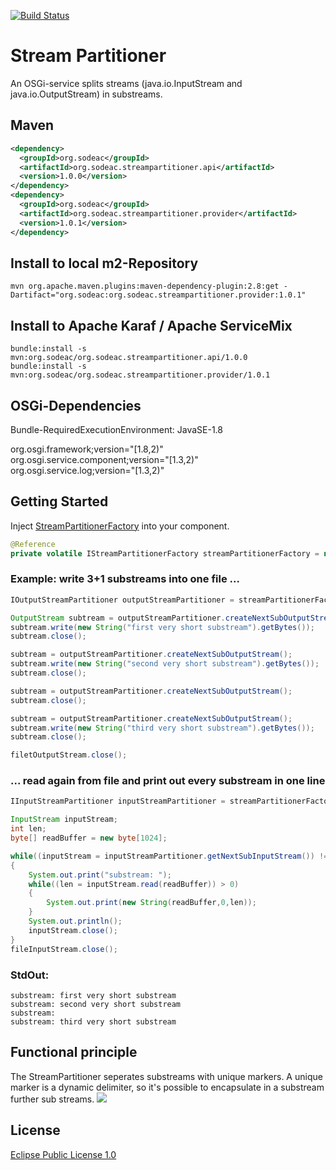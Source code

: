 [![Build Status](https://travis-ci.org/spalarus/osgi-sodeac-streampartitioner.svg?branch=master)](https://travis-ci.org/spalarus/osgi-sodeac-streampartitioner)
# Stream Partitioner
An OSGi-service splits streams (java.io.InputStream and java.io.OutputStream) in substreams.


## Maven

```xml
<dependency>
  <groupId>org.sodeac</groupId>
  <artifactId>org.sodeac.streampartitioner.api</artifactId>
  <version>1.0.0</version>
</dependency>
<dependency>
  <groupId>org.sodeac</groupId>
  <artifactId>org.sodeac.streampartitioner.provider</artifactId>
  <version>1.0.1</version>
</dependency>
```

## Install to local m2-Repository

```
mvn org.apache.maven.plugins:maven-dependency-plugin:2.8:get -Dartifact="org.sodeac:org.sodeac.streampartitioner.provider:1.0.1"
```

## Install to Apache Karaf / Apache ServiceMix

```
bundle:install -s mvn:org.sodeac/org.sodeac.streampartitioner.api/1.0.0
bundle:install -s mvn:org.sodeac/org.sodeac.streampartitioner.provider/1.0.1
```

## OSGi-Dependencies

Bundle-RequiredExecutionEnvironment: JavaSE-1.8

org.osgi.framework;version="[1.8,2)"<br>
org.osgi.service.component;version="[1.3,2)"<br>
org.osgi.service.log;version="[1.3,2)"<br>

## Getting Started

Inject [StreamPartitionerFactory](https://oss.sonatype.org/service/local/repositories/releases/archive/org/sodeac/org.sodeac.streampartitioner.api/1.0.0/org.sodeac.streampartitioner.api-1.0.0-javadoc.jar/!/org/sodeac/streampartitioner/api/IStreamPartitionerFactory.html) into your component.

```java
@Reference
private volatile IStreamPartitionerFactory streamPartitionerFactory = null;
```

### Example: write 3+1 substreams into one file ...

```java
IOutputStreamPartitioner outputStreamPartitioner = streamPartitionerFactory.newOutputStreamPartitioner(filetOutputStream);

OutputStream subtream = outputStreamPartitioner.createNextSubOutputStream();
subtream.write(new String("first very short substream").getBytes());
subtream.close();

subtream = outputStreamPartitioner.createNextSubOutputStream();
subtream.write(new String("second very short substream").getBytes());
subtream.close();

subtream = outputStreamPartitioner.createNextSubOutputStream();
subtream.close();

subtream = outputStreamPartitioner.createNextSubOutputStream();
subtream.write(new String("third very short substream").getBytes());
subtream.close();

filetOutputStream.close();
```

### ... read again from file and print out every substream in one line 

```java
IInputStreamPartitioner inputStreamPartitioner = streamPartitionerFactory.newInputStreamPartitioner(fileInputStream);

InputStream inputStream;
int len;
byte[] readBuffer = new byte[1024];

while((inputStream = inputStreamPartitioner.getNextSubInputStream()) != null)
{
	System.out.print("substream: ");
	while((len = inputStream.read(readBuffer)) > 0)
	{
		System.out.print(new String(readBuffer,0,len));
	}
	System.out.println();
	inputStream.close();
}
fileInputStream.close();
```

### StdOut:

```
substream: first very short substream
substream: second very short substream
substream: 
substream: third very short substream
```

## Functional principle

The StreamPartitioner seperates substreams with unique markers. A unique marker is a dynamic delimiter, so it's possible to encapsulate in a substream further sub streams.
![](https://spalarus.github.io/images/StreamPartitionerUsage.svg)
## License
[Eclipse Public License 1.0](https://github.com/spalarus/osgi-sodeac-streampartitioner/blob/master/LICENSE)

